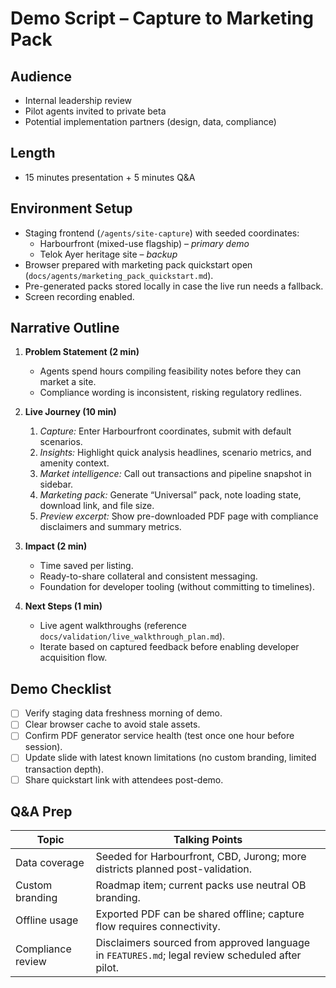 # Demo Script – Capture to Marketing Pack

## Audience

- Internal leadership review
- Pilot agents invited to private beta
- Potential implementation partners (design, data, compliance)

## Length

- 15 minutes presentation + 5 minutes Q&A

## Environment Setup

- Staging frontend (`/agents/site-capture`) with seeded coordinates:
  - Harbourfront (mixed-use flagship) – *primary demo*
  - Telok Ayer heritage site – *backup*
- Browser prepared with marketing pack quickstart open (`docs/agents/marketing_pack_quickstart.md`).
- Pre-generated packs stored locally in case the live run needs a fallback.
- Screen recording enabled.

## Narrative Outline

1. **Problem Statement (2 min)**
   - Agents spend hours compiling feasibility notes before they can market a site.
   - Compliance wording is inconsistent, risking regulatory redlines.

2. **Live Journey (10 min)**
   1. *Capture:* Enter Harbourfront coordinates, submit with default scenarios.
   2. *Insights:* Highlight quick analysis headlines, scenario metrics, and amenity context.
   3. *Market intelligence:* Call out transactions and pipeline snapshot in sidebar.
   4. *Marketing pack:* Generate “Universal” pack, note loading state, download link, and file size.
   5. *Preview excerpt:* Show pre-downloaded PDF page with compliance disclaimers and summary metrics.

3. **Impact (2 min)**
   - Time saved per listing.
   - Ready-to-share collateral and consistent messaging.
   - Foundation for developer tooling (without committing to timelines).

4. **Next Steps (1 min)**
   - Live agent walkthroughs (reference `docs/validation/live_walkthrough_plan.md`).
   - Iterate based on captured feedback before enabling developer acquisition flow.

## Demo Checklist

- [ ] Verify staging data freshness morning of demo.
- [ ] Clear browser cache to avoid stale assets.
- [ ] Confirm PDF generator service health (test once one hour before session).
- [ ] Update slide with latest known limitations (no custom branding, limited transaction depth).
- [ ] Share quickstart link with attendees post-demo.

## Q&A Prep

| Topic | Talking Points |
| --- | --- |
| Data coverage | Seeded for Harbourfront, CBD, Jurong; more districts planned post-validation. |
| Custom branding | Roadmap item; current packs use neutral OB branding. |
| Offline usage | Exported PDF can be shared offline; capture flow requires connectivity. |
| Compliance review | Disclaimers sourced from approved language in `FEATURES.md`; legal review scheduled after pilot. |

